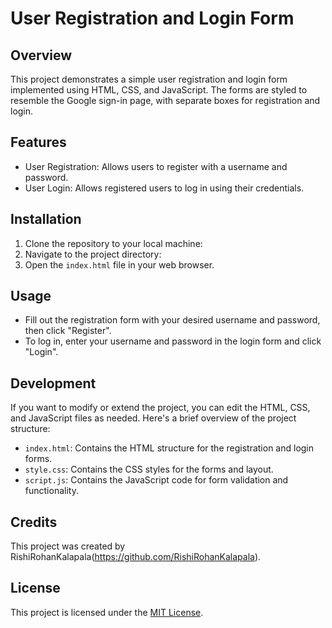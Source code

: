# User Registration and Login Form

## Overview
This project demonstrates a simple user registration and login form implemented using HTML, CSS, and JavaScript. The forms are styled to resemble the Google sign-in page, with separate boxes for registration and login.

## Features
- User Registration: Allows users to register with a username and password.
- User Login: Allows registered users to log in using their credentials.

## Installation
1. Clone the repository to your local machine:
2. Navigate to the project directory:
3. Open the `index.html` file in your web browser.

## Usage
- Fill out the registration form with your desired username and password, then click "Register".
- To log in, enter your username and password in the login form and click "Login".

## Development
If you want to modify or extend the project, you can edit the HTML, CSS, and JavaScript files as needed. Here's a brief overview of the project structure:
- `index.html`: Contains the HTML structure for the registration and login forms.
- `style.css`: Contains the CSS styles for the forms and layout.
- `script.js`: Contains the JavaScript code for form validation and functionality.

## Credits
This project was created by RishiRohanKalapala(https://github.com/RishiRohanKalapala).

## License
This project is licensed under the [MIT License](LICENSE).
